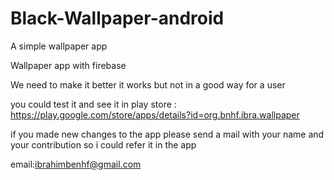 # Black-Wallpaper-android
A simple wallpaper app

Wallpaper app with firebase

We need to make it better it works but not in a good way for a user

you could test it and see it in play store : https://play.google.com/store/apps/details?id=org.bnhf.ibra.wallpaper

if you made new changes to the app please send a mail with your name and your contribution so i could refer it in the app

email:ibrahimbenhf@gmail.com
